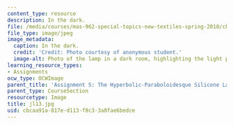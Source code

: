 ```yaml
---
content_type: resource
description: In the dark.
file: /media/courses/mas-962-special-topics-new-textiles-spring-2010/cbcaa91a817ed113f8c33a8fae6bedce_jl13.jpg
file_type: image/jpeg
image_metadata:
  caption: In the dark.
  credit: 'Credit: Photo courtesy of anonymous student.'
  image-alt: Photo of the lamp in a dark room, highlighting the light pattern.
learning_resource_types:
- Assignments
ocw_type: OCWImage
parent_title: 'Assignment 5: The Hyperbolic-Paraboloidesque Silicone Lamp'
parent_type: CourseSection
resourcetype: Image
title: jl13.jpg
uid: cbcaa91a-817e-d113-f8c3-3a8fae6bedce
---
```

